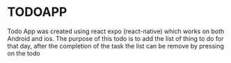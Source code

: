 # TODOAPP
Todo App was created using react expo (react-native) which works on both Android and ios. The purpose of this todo is to add the list of thing to do for that day, after the completion of the task the list can be remove by pressing on the todo

